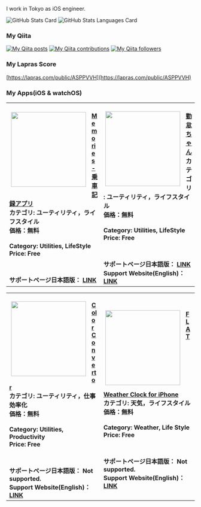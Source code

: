 I work in Tokyo as iOS engineer.

![GitHub Stats Card](https://github-readme-stats.vercel.app/api?username=milanistadev&show_icons=true&count_private=true)
![GitHub Stats Languages Card](https://github-readme-stats.vercel.app/api/top-langs/?username=milanistadev&layout=compact)

### My Qiita
[![My Qiita posts](https://qiita-badge.apiapi.app/s/MilanistaDev/posts.svg)](http://qiita.com/MilanistaDev) [![My Qiita contributions](https://qiita-badge.apiapi.app/s/MilanistaDev/contributions.svg)](http://qiita.com/MilanistaDev) [![My Qiita followers](https://qiita-badge.apiapi.app/s/MilanistaDev/followers.svg)](http://qiita.com/MilanistaDev)

### My Lapras Score
[https://lapras.com/public/ASPPVVH](https://lapras.com/public/ASPPVVH)

### My Apps(iOS & watchOS)
<table>
<tr>
<td>
　　<span class="appIcon"><img class="appIconImg" width="200" height="200" src="https://user-images.githubusercontent.com/8732417/150129251-f82bed44-ab99-4a53-b544-83df97159c40.png" width="200" style="float:left;margin: 0px 15px 15px 5px;"></span><span class="appName"><strong><a href="https://apps.apple.com/jp/app/memories-乗車記録アプリ/id1616337665" target="itunes_store"><BR>Memories - 乗車記録アプリ</a></strong></span><br><span class="appCategory"><B>カテゴリ: ユーティリティ，ライフスタイル</B></span><br><B>価格：無料</B><BR><BR><B>Category: Utilities, LifeStyle<BR>Price: Free</B><BR><span class="badgeL" style="display:inline-block; margin:4px"><a href="https://apps.apple.com/jp/app/memories-乗車記録アプリ/id1616337665" target="itunes_store" style="display:inline-block;overflow:hidden;background:url(http://linkmaker.itunes.apple.com/htmlResources/assets/ja_jp//images/web/linkmaker/badge_appstore-lrg.png) no-repeat;width:135px;height:40px;"></a></span><br style="clear:both;">
<B>サポートページ日本語版： <a href="https://github.com/MilanistaDev/Memories-Support">LINK</a></B>
</td>
<td>
　　<span class="appIcon"><img class="appIconImg" width="200" height="200" src="https://1.bp.blogspot.com/-hV1YldxnF5c/YRf6eoBsj0I/AAAAAAAAHcA/7BAVxCYT5lwQzF8pS3k6MEe1ZVRA9t1egCLcBGAsYHQ/s0/appicon_kintaichan.png" width="200" style="float:left;margin: 0px 15px 15px 5px;"></span><span class="appName"><strong><a href="https://apps.apple.com/jp/app/kintai-chan/id1577214020?l=ja" target="itunes_store"><BR>勤怠ちゃん</a></strong></span><br><span class="appCategory"><B>カテゴリ: ユーティリティ，ライフスタイル</B></span><br><B>価格：無料</B><BR><BR><B>Category: Utilities, LifeStyle<BR>Price: Free</B><BR><span class="badgeL" style="display:inline-block; margin:4px"><a href="https://apps.apple.com/jp/app/kintai-chan/id1577214020?l=ja" target="itunes_store" style="display:inline-block;overflow:hidden;background:url(http://linkmaker.itunes.apple.com/htmlResources/assets/ja_jp//images/web/linkmaker/badge_appstore-lrg.png) no-repeat;width:135px;height:40px;"></a></span><br style="clear:both;">
<B>サポートページ日本語版： <a href="https://github.com/MilanistaDev/Kintai-chan-support#アプリ概要">LINK</a></B><BR>
<B>Support Website(English)：<a href="https://github.com/MilanistaDev/Kintai-chan-support" target="_blank">LINK</a></B>
</td>
</tr>
</table>
<table>
<tr>
<td>
　　<span class="appIcon"><img class="appIconImg" width="200" height="200" src="https://2.bp.blogspot.com/-syQElOSKZjA/WK776wPe5LI/AAAAAAAAEGU/oIz8Fhl1lao7Ju-QIW4PdPjIy1mED3o9ACLcB/s1600/icon_CC_1024.png" width="200" style="float:left;margin: 0px 15px 15px 5px;"></span><span class="appName"><strong><a href="https://itunes.apple.com/jp/app/color-convertor/id1203567143?l=ja&ls=1&mt=8" target="itunes_store"><BR>Color Convertor</a></strong></span><br><span class="appCategory"><B>カテゴリ: ユーティリティ，仕事効率化</B></span><br><B>価格：無料</B><BR><BR><B>Category: Utilities, Productivity<BR>Price: Free</B><BR><span class="badgeL" style="display:inline-block; margin:4px"><a href="https://itunes.apple.com/jp/app/color-convertor/id1203567143?l=ja&ls=1&mt=8" target="itunes_store" style="display:inline-block;overflow:hidden;background:url(http://linkmaker.itunes.apple.com/htmlResources/assets/ja_jp//images/web/linkmaker/badge_appstore-lrg.png) no-repeat;width:135px;height:40px;"></a></span><br style="clear:both;">
<B>サポートページ日本語版： Not supported.</B><BR>
<B>Support Website(English)：<a href="https://milanista224.blogspot.jp/2017/02/colorconv-app-suport.html" target="_blank">LINK</a></B>
</td>
<td>
　　<span class="appIcon"><img class="appIconImg" width="200" height="200" src="https://1.bp.blogspot.com/-RvTaQfdavgI/WOO7ayloJgI/AAAAAAAAEJQ/u3MPiwGgvxIbqFs3SL1-9VpON7ot-zSYACLcB/s1600/NEWICONFLATWC.png" width="200" style="float:left;margin: 0px 15px 15px 5px;"></span><span class="appName"><strong><a href="https://itunes.apple.com/jp/app/flat-weather-clock-for-iphone/id1220273568" target="itunes_store"><BR>FLAT Weather Clock for iPhone</a></strong></span><br><span class="appCategory"><B>カテゴリ: 天気，ライフスタイル</B></span><br><B>価格：無料</B><BR><BR><B>Category: Weather, Life Style<BR>Price: Free</B><BR><span class="badgeL" style="display:inline-block; margin:4px"><a href="https://itunes.apple.com/jp/app/color-convertor/id1203567143?l=ja&ls=1&mt=8" target="itunes_store" style="display:inline-block;overflow:hidden;background:url(http://linkmaker.itunes.apple.com/htmlResources/assets/ja_jp//images/web/linkmaker/badge_appstore-lrg.png) no-repeat;width:135px;height:40px;"></a></span><br style="clear:both;">
<B>サポートページ日本語版： Not supported.</B><BR>
<B>Support Website(English)：<a href="https://milanista224.blogspot.jp/2017/04/flatwc-iphone-app-suport.html" target="_blank">LINK</a></B>
</td>
</tr>
</table>
